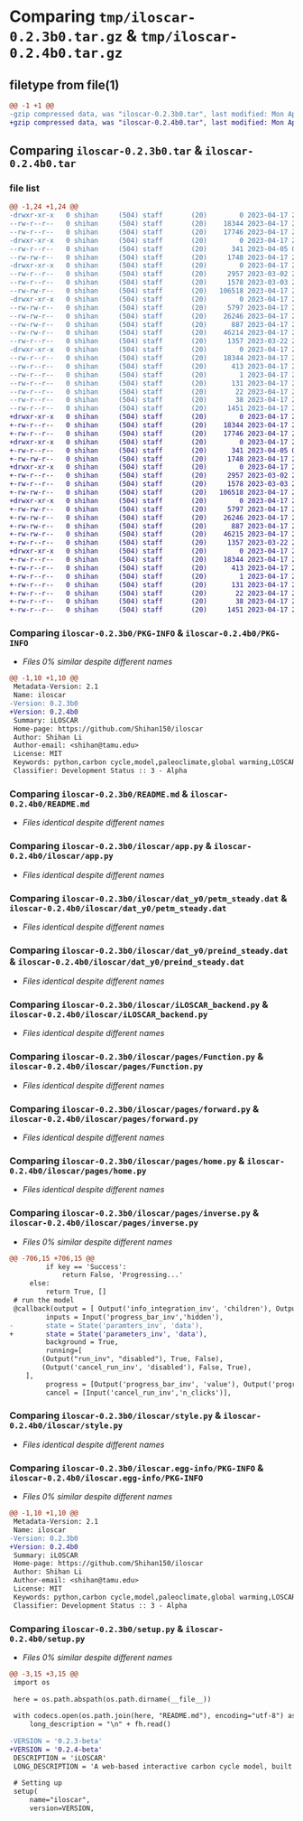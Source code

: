 # Comparing `tmp/iloscar-0.2.3b0.tar.gz` & `tmp/iloscar-0.2.4b0.tar.gz`

## filetype from file(1)

```diff
@@ -1 +1 @@
-gzip compressed data, was "iloscar-0.2.3b0.tar", last modified: Mon Apr 17 20:38:34 2023, max compression
+gzip compressed data, was "iloscar-0.2.4b0.tar", last modified: Mon Apr 17 20:52:32 2023, max compression
```

## Comparing `iloscar-0.2.3b0.tar` & `iloscar-0.2.4b0.tar`

### file list

```diff
@@ -1,24 +1,24 @@
-drwxr-xr-x   0 shihan     (504) staff       (20)        0 2023-04-17 20:38:34.525909 iloscar-0.2.3b0/
--rw-r--r--   0 shihan     (504) staff       (20)    18344 2023-04-17 20:38:34.525659 iloscar-0.2.3b0/PKG-INFO
--rw-r--r--   0 shihan     (504) staff       (20)    17746 2023-04-17 20:16:31.000000 iloscar-0.2.3b0/README.md
-drwxr-xr-x   0 shihan     (504) staff       (20)        0 2023-04-17 20:38:34.522825 iloscar-0.2.3b0/iloscar/
--rw-r--r--   0 shihan     (504) staff       (20)      341 2023-04-05 02:45:38.000000 iloscar-0.2.3b0/iloscar/__init__.py
--rw-rw-r--   0 shihan     (504) staff       (20)     1748 2023-04-17 20:31:15.000000 iloscar-0.2.3b0/iloscar/app.py
-drwxr-xr-x   0 shihan     (504) staff       (20)        0 2023-04-17 20:38:34.524109 iloscar-0.2.3b0/iloscar/dat_y0/
--rw-r--r--   0 shihan     (504) staff       (20)     2957 2023-03-02 23:54:08.000000 iloscar-0.2.3b0/iloscar/dat_y0/petm_steady.dat
--rw-r--r--   0 shihan     (504) staff       (20)     1578 2023-03-03 22:13:41.000000 iloscar-0.2.3b0/iloscar/dat_y0/preind_steady.dat
--rw-rw-r--   0 shihan     (504) staff       (20)   106518 2023-04-17 20:14:07.000000 iloscar-0.2.3b0/iloscar/iLOSCAR_backend.py
-drwxr-xr-x   0 shihan     (504) staff       (20)        0 2023-04-17 20:38:34.525083 iloscar-0.2.3b0/iloscar/pages/
--rw-rw-r--   0 shihan     (504) staff       (20)     5797 2023-04-17 20:15:49.000000 iloscar-0.2.3b0/iloscar/pages/Function.py
--rw-rw-r--   0 shihan     (504) staff       (20)    26246 2023-04-17 20:37:12.000000 iloscar-0.2.3b0/iloscar/pages/forward.py
--rw-rw-r--   0 shihan     (504) staff       (20)      887 2023-04-17 20:15:56.000000 iloscar-0.2.3b0/iloscar/pages/home.py
--rw-rw-r--   0 shihan     (504) staff       (20)    46214 2023-04-17 20:25:57.000000 iloscar-0.2.3b0/iloscar/pages/inverse.py
--rw-r--r--   0 shihan     (504) staff       (20)     1357 2023-03-22 21:52:37.000000 iloscar-0.2.3b0/iloscar/style.py
-drwxr-xr-x   0 shihan     (504) staff       (20)        0 2023-04-17 20:38:34.523715 iloscar-0.2.3b0/iloscar.egg-info/
--rw-r--r--   0 shihan     (504) staff       (20)    18344 2023-04-17 20:38:34.000000 iloscar-0.2.3b0/iloscar.egg-info/PKG-INFO
--rw-r--r--   0 shihan     (504) staff       (20)      413 2023-04-17 20:38:34.000000 iloscar-0.2.3b0/iloscar.egg-info/SOURCES.txt
--rw-r--r--   0 shihan     (504) staff       (20)        1 2023-04-17 20:38:34.000000 iloscar-0.2.3b0/iloscar.egg-info/dependency_links.txt
--rw-r--r--   0 shihan     (504) staff       (20)      131 2023-04-17 20:38:34.000000 iloscar-0.2.3b0/iloscar.egg-info/requires.txt
--rw-r--r--   0 shihan     (504) staff       (20)       22 2023-04-17 20:38:34.000000 iloscar-0.2.3b0/iloscar.egg-info/top_level.txt
--rw-r--r--   0 shihan     (504) staff       (20)       38 2023-04-17 20:38:34.525971 iloscar-0.2.3b0/setup.cfg
--rw-r--r--   0 shihan     (504) staff       (20)     1451 2023-04-17 20:37:39.000000 iloscar-0.2.3b0/setup.py
+drwxr-xr-x   0 shihan     (504) staff       (20)        0 2023-04-17 20:52:32.073929 iloscar-0.2.4b0/
+-rw-r--r--   0 shihan     (504) staff       (20)    18344 2023-04-17 20:52:32.073696 iloscar-0.2.4b0/PKG-INFO
+-rw-r--r--   0 shihan     (504) staff       (20)    17746 2023-04-17 20:16:31.000000 iloscar-0.2.4b0/README.md
+drwxr-xr-x   0 shihan     (504) staff       (20)        0 2023-04-17 20:52:32.070873 iloscar-0.2.4b0/iloscar/
+-rw-r--r--   0 shihan     (504) staff       (20)      341 2023-04-05 02:45:38.000000 iloscar-0.2.4b0/iloscar/__init__.py
+-rw-rw-r--   0 shihan     (504) staff       (20)     1748 2023-04-17 20:31:15.000000 iloscar-0.2.4b0/iloscar/app.py
+drwxr-xr-x   0 shihan     (504) staff       (20)        0 2023-04-17 20:52:32.072174 iloscar-0.2.4b0/iloscar/dat_y0/
+-rw-r--r--   0 shihan     (504) staff       (20)     2957 2023-03-02 23:54:08.000000 iloscar-0.2.4b0/iloscar/dat_y0/petm_steady.dat
+-rw-r--r--   0 shihan     (504) staff       (20)     1578 2023-03-03 22:13:41.000000 iloscar-0.2.4b0/iloscar/dat_y0/preind_steady.dat
+-rw-rw-r--   0 shihan     (504) staff       (20)   106518 2023-04-17 20:14:07.000000 iloscar-0.2.4b0/iloscar/iLOSCAR_backend.py
+drwxr-xr-x   0 shihan     (504) staff       (20)        0 2023-04-17 20:52:32.073092 iloscar-0.2.4b0/iloscar/pages/
+-rw-rw-r--   0 shihan     (504) staff       (20)     5797 2023-04-17 20:15:49.000000 iloscar-0.2.4b0/iloscar/pages/Function.py
+-rw-rw-r--   0 shihan     (504) staff       (20)    26246 2023-04-17 20:37:12.000000 iloscar-0.2.4b0/iloscar/pages/forward.py
+-rw-rw-r--   0 shihan     (504) staff       (20)      887 2023-04-17 20:15:56.000000 iloscar-0.2.4b0/iloscar/pages/home.py
+-rw-rw-r--   0 shihan     (504) staff       (20)    46215 2023-04-17 20:49:42.000000 iloscar-0.2.4b0/iloscar/pages/inverse.py
+-rw-r--r--   0 shihan     (504) staff       (20)     1357 2023-03-22 21:52:37.000000 iloscar-0.2.4b0/iloscar/style.py
+drwxr-xr-x   0 shihan     (504) staff       (20)        0 2023-04-17 20:52:32.071759 iloscar-0.2.4b0/iloscar.egg-info/
+-rw-r--r--   0 shihan     (504) staff       (20)    18344 2023-04-17 20:52:31.000000 iloscar-0.2.4b0/iloscar.egg-info/PKG-INFO
+-rw-r--r--   0 shihan     (504) staff       (20)      413 2023-04-17 20:52:32.000000 iloscar-0.2.4b0/iloscar.egg-info/SOURCES.txt
+-rw-r--r--   0 shihan     (504) staff       (20)        1 2023-04-17 20:52:31.000000 iloscar-0.2.4b0/iloscar.egg-info/dependency_links.txt
+-rw-r--r--   0 shihan     (504) staff       (20)      131 2023-04-17 20:52:31.000000 iloscar-0.2.4b0/iloscar.egg-info/requires.txt
+-rw-r--r--   0 shihan     (504) staff       (20)       22 2023-04-17 20:52:31.000000 iloscar-0.2.4b0/iloscar.egg-info/top_level.txt
+-rw-r--r--   0 shihan     (504) staff       (20)       38 2023-04-17 20:52:32.073987 iloscar-0.2.4b0/setup.cfg
+-rw-r--r--   0 shihan     (504) staff       (20)     1451 2023-04-17 20:51:16.000000 iloscar-0.2.4b0/setup.py
```

### Comparing `iloscar-0.2.3b0/PKG-INFO` & `iloscar-0.2.4b0/PKG-INFO`

 * *Files 0% similar despite different names*

```diff
@@ -1,10 +1,10 @@
 Metadata-Version: 2.1
 Name: iloscar
-Version: 0.2.3b0
+Version: 0.2.4b0
 Summary: iLOSCAR
 Home-page: https://github.com/Shihan150/iloscar
 Author: Shihan Li
 Author-email: <shihan@tamu.edu>
 License: MIT
 Keywords: python,carbon cycle,model,paleoclimate,global warming,LOSCAR
 Classifier: Development Status :: 3 - Alpha
```

### Comparing `iloscar-0.2.3b0/README.md` & `iloscar-0.2.4b0/README.md`

 * *Files identical despite different names*

### Comparing `iloscar-0.2.3b0/iloscar/app.py` & `iloscar-0.2.4b0/iloscar/app.py`

 * *Files identical despite different names*

### Comparing `iloscar-0.2.3b0/iloscar/dat_y0/petm_steady.dat` & `iloscar-0.2.4b0/iloscar/dat_y0/petm_steady.dat`

 * *Files identical despite different names*

### Comparing `iloscar-0.2.3b0/iloscar/dat_y0/preind_steady.dat` & `iloscar-0.2.4b0/iloscar/dat_y0/preind_steady.dat`

 * *Files identical despite different names*

### Comparing `iloscar-0.2.3b0/iloscar/iLOSCAR_backend.py` & `iloscar-0.2.4b0/iloscar/iLOSCAR_backend.py`

 * *Files identical despite different names*

### Comparing `iloscar-0.2.3b0/iloscar/pages/Function.py` & `iloscar-0.2.4b0/iloscar/pages/Function.py`

 * *Files identical despite different names*

### Comparing `iloscar-0.2.3b0/iloscar/pages/forward.py` & `iloscar-0.2.4b0/iloscar/pages/forward.py`

 * *Files identical despite different names*

### Comparing `iloscar-0.2.3b0/iloscar/pages/home.py` & `iloscar-0.2.4b0/iloscar/pages/home.py`

 * *Files identical despite different names*

### Comparing `iloscar-0.2.3b0/iloscar/pages/inverse.py` & `iloscar-0.2.4b0/iloscar/pages/inverse.py`

 * *Files 0% similar despite different names*

```diff
@@ -706,15 +706,15 @@
         if key == 'Success':
             return False, 'Progressing...'
     else:
         return True, []
 # run the model
 @callback(output = [ Output('info_integration_inv', 'children'), Output('ysol_inv', 'data'), Output('tsol_inv', 'data')],
         inputs = Input('progress_bar_inv','hidden'),
-        state = State('paramters_inv', 'data'),
+        state = State('parameters_inv', 'data'),
         background = True,
         running=[
        (Output("run_inv", "disabled"), True, False),
        (Output('cancel_run_inv', 'disabled'), False, True),
    ],
         progress = [Output('progress_bar_inv', 'value'), Output('progress_bar_inv', 'max')],
         cancel = [Input('cancel_run_inv','n_clicks')],
```

### Comparing `iloscar-0.2.3b0/iloscar/style.py` & `iloscar-0.2.4b0/iloscar/style.py`

 * *Files identical despite different names*

### Comparing `iloscar-0.2.3b0/iloscar.egg-info/PKG-INFO` & `iloscar-0.2.4b0/iloscar.egg-info/PKG-INFO`

 * *Files 0% similar despite different names*

```diff
@@ -1,10 +1,10 @@
 Metadata-Version: 2.1
 Name: iloscar
-Version: 0.2.3b0
+Version: 0.2.4b0
 Summary: iLOSCAR
 Home-page: https://github.com/Shihan150/iloscar
 Author: Shihan Li
 Author-email: <shihan@tamu.edu>
 License: MIT
 Keywords: python,carbon cycle,model,paleoclimate,global warming,LOSCAR
 Classifier: Development Status :: 3 - Alpha
```

### Comparing `iloscar-0.2.3b0/setup.py` & `iloscar-0.2.4b0/setup.py`

 * *Files 0% similar despite different names*

```diff
@@ -3,15 +3,15 @@
 import os
 
 here = os.path.abspath(os.path.dirname(__file__))
 
 with codecs.open(os.path.join(here, "README.md"), encoding="utf-8") as fh:
     long_description = "\n" + fh.read()
 
-VERSION = '0.2.3-beta'
+VERSION = '0.2.4-beta'
 DESCRIPTION = 'iLOSCAR'
 LONG_DESCRIPTION = 'A web-based interactive carbon cycle model, built upon the classic LOSCAR model.'
 
 # Setting up
 setup(
     name="iloscar",
     version=VERSION,
```

